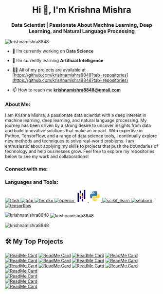 <h1 align="center">Hi 👋, I'm Krishna Mishra</h1>
<h3 align="center">Data Scientist | Passionate About Machine Learning, Deep Learning, and Natural Language Processing</h3>

<p align="left"> <img src="https://komarev.com/ghpvc/?username=krishnamishra8848&label=Profile%20views&color=0e75b6&style=flat" alt="krishnamishra8848" /> </p>

- 🔭 I’m currently working on **Data Science**

- 🌱 I’m currently learning **Artificial Intelligence**

- 👨‍💻 All of my projects are available at [https://github.com/krishnamishra8848?tab=repositories](https://github.com/krishnamishra8848?tab=repositories)

- 📫 How to reach me **krishnamishra8848@gmail.com**

<h3 align="left">About Me:</h3> <p align="left">I am Krishna Mishra, a passionate data scientist with a deep interest in machine learning, deep learning, and natural language processing. My journey has been driven by a strong desire to uncover insights from data and build innovative solutions that make an impact. With expertise in Python, TensorFlow, and a range of data science tools, I continually explore new methods and techniques to solve real-world problems. I am enthusiastic about applying my skills to projects that push the boundaries of technology and help businesses grow. Feel free to explore my repositories below to see my work and collaborations!</p>

<h3 align="left">Connect with me:</h3>
<p align="left">
</p>

<h3 align="left">Languages and Tools:</h3>
<p align="left"> <a href="https://flask.palletsprojects.com/" target="_blank" rel="noreferrer"> <img src="https://www.vectorlogo.zone/logos/pocoo_flask/pocoo_flask-icon.svg" alt="flask" width="40" height="40"/> </a> <a href="https://cloud.google.com" target="_blank" rel="noreferrer"> <img src="https://www.vectorlogo.zone/logos/google_cloud/google_cloud-icon.svg" alt="gcp" width="40" height="40"/> </a> <a href="https://heroku.com" target="_blank" rel="noreferrer"> <img src="https://www.vectorlogo.zone/logos/heroku/heroku-icon.svg" alt="heroku" width="40" height="40"/> </a> <a href="https://opencv.org/" target="_blank" rel="noreferrer"> <img src="https://www.vectorlogo.zone/logos/opencv/opencv-icon.svg" alt="opencv" width="40" height="40"/> </a> <a href="https://pandas.pydata.org/" target="_blank" rel="noreferrer"> <img src="https://raw.githubusercontent.com/devicons/devicon/2ae2a900d2f041da66e950e4d48052658d850630/icons/pandas/pandas-original.svg" alt="pandas" width="40" height="40"/> </a> <a href="https://www.python.org" target="_blank" rel="noreferrer"> <img src="https://raw.githubusercontent.com/devicons/devicon/master/icons/python/python-original.svg" alt="python" width="40" height="40"/> </a> <a href="https://scikit-learn.org/" target="_blank" rel="noreferrer"> <img src="https://upload.wikimedia.org/wikipedia/commons/0/05/Scikit_learn_logo_small.svg" alt="scikit_learn" width="40" height="40"/> </a> <a href="https://seaborn.pydata.org/" target="_blank" rel="noreferrer"> <img src="https://seaborn.pydata.org/_images/logo-mark-lightbg.svg" alt="seaborn" width="40" height="40"/> </a> <a href="https://www.tensorflow.org" target="_blank" rel="noreferrer"> <img src="https://www.vectorlogo.zone/logos/tensorflow/tensorflow-icon.svg" alt="tensorflow" width="40" height="40"/> </a> </p>

<p><img align="left" src="https://github-readme-stats.vercel.app/api/top-langs?username=krishnamishra8848&show_icons=true&locale=en&layout=compact" alt="krishnamishra8848" /></p>

<p>&nbsp;<img align="center" src="https://github-readme-stats.vercel.app/api?username=krishnamishra8848&show_icons=true&locale=en" alt="krishnamishra8848" /></p>

<p><img align="center" src="https://github-readme-streak-stats.herokuapp.com/?user=krishnamishra8848&" alt="krishnamishra8848" /></p>

## 🛠️ My Top Projects

[![ReadMe Card](https://github-readme-stats.vercel.app/api/pin/?username=krishnamishra8848&repo=Laptop_Price_Prediction_Model-machine-learning)](https://github.com/krishnamishra8848/Laptop_Price_Prediction_Model-machine-learning)
[![ReadMe Card](https://github-readme-stats.vercel.app/api/pin/?username=krishnamishra8848&repo=IMDB-Movie-Sentiment-Analysis-machine-learning)](https://github.com/krishnamishra8848/IMDB-Movie-Sentiment-Analysis-machine-learning)
[![ReadMe Card](https://github-readme-stats.vercel.app/api/pin/?username=krishnamishra8848&repo=Email-Spam-Classifier-machine-learning)](https://github.com/krishnamishra8848/Email-Spam-Classifier-machine-learning)
[![ReadMe Card](https://github-readme-stats.vercel.app/api/pin/?username=krishnamishra8848&repo=IPL-Win-Predicion-Model-machine-learning)](https://github.com/krishnamishra8848/IPL-Win-Predicion-Model-machine-learning)
[![ReadMe Card](https://github-readme-stats.vercel.app/api/pin/?username=krishnamishra8848&repo=Dog-vs-Cat-Classification-CNN-Model)](https://github.com/krishnamishra8848/Dog-vs-Cat-Classification-CNN-Model)
[![ReadMe Card](https://github-readme-stats.vercel.app/api/pin/?username=krishnamishra8848&repo=Nepali-Food-Classification-CNN-Model)](https://github.com/krishnamishra8848/Nepali-Food-Classification-CNN-Model)
[![ReadMe Card](https://github-readme-stats.vercel.app/api/pin/?username=krishnamishra8848&repo=Bank-Churn-Prediction-ANN-Model)](https://github.com/krishnamishra8848/Bank-Churn-Prediction-ANN-Model)
[![ReadMe Card](https://github-readme-stats.vercel.app/api/pin/?username=krishnamishra8848&repo=Recycled-vs-Organic-Waste-Classification-CNN)](https://github.com/krishnamishra8848/Recycled-vs-Organic-Waste-Classification-CNN)
[![ReadMe Card](https://github-readme-stats.vercel.app/api/pin/?username=krishnamishra8848&repo=Nepal-Stock-Prediction-Prophet-timeseries)](https://github.com/krishnamishra8848/Nepal-Stock-Prediction-Prophet-timeseries)
[![ReadMe Card](https://github-readme-stats.vercel.app/api/pin/?username=krishnamishra8848&repo=Nepse-Stock-Data-Analysis)](https://github.com/krishnamishra8848/Nepse-Stock-Data-Analysis)
[![ReadMe Card](https://github-readme-stats.vercel.app/api/pin/?username=krishnamishra8848&repo=WhatsApp-Chat-Analysis)](https://github.com/krishnamishra8848/WhatsApp-Chat-Analysis)
[![ReadMe Card](https://github-readme-stats.vercel.app/api/pin/?username=krishnamishra8848&repo=YouTube-Subscription-Analyzer)](https://github.com/krishnamishra8848/YouTube-Subscription-Analyzer)  
[![ReadMe Card](https://github-readme-stats.vercel.app/api/pin/?username=krishnamishra8848&repo=LSTM-Movie-Sentiment-Analysis)](https://github.com/krishnamishra8848/LSTM-Movie-Sentiment-Analysis)  
[![ReadMe Card](https://github-readme-stats.vercel.app/api/pin/?username=krishnamishra8848&repo=Face-Detection-using-Open-CV)](https://github.com/krishnamishra8848/Face-Detection-using-Open-CV)  
[![ReadMe Card](https://github-readme-stats.vercel.app/api/pin/?username=krishnamishra8848&repo=Topic-Modelling)](https://github.com/krishnamishra8848/Topic-Modelling)  
[![ReadMe Card](https://github-readme-stats.vercel.app/api/pin/?username=krishnamishra8848&repo=Named-Entity-Recognition)](https://github.com/krishnamishra8848/Named-Entity-Recognition)








